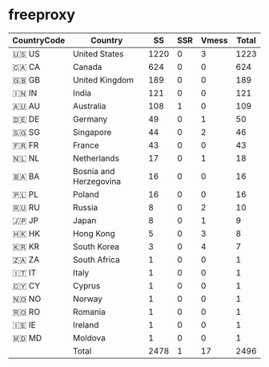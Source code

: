 # freeproxy

|CountryCode|Country|SS|SSR|Vmess|Total|
|  ----  | ----  |  ----  | ----  |  ----  | ----  |
|🇺🇸 US|United States|1220|0|3|1223|
|🇨🇦 CA|Canada|624|0|0|624|
|🇬🇧 GB|United Kingdom|189|0|0|189|
|🇮🇳 IN|India|121|0|0|121|
|🇦🇺 AU|Australia|108|1|0|109|
|🇩🇪 DE|Germany|49|0|1|50|
|🇸🇬 SG|Singapore|44|0|2|46|
|🇫🇷 FR|France|43|0|0|43|
|🇳🇱 NL|Netherlands|17|0|1|18|
|🇧🇦 BA|Bosnia and Herzegovina|16|0|0|16|
|🇵🇱 PL|Poland|16|0|0|16|
|🇷🇺 RU|Russia|8|0|2|10|
|🇯🇵 JP|Japan|8|0|1|9|
|🇭🇰 HK|Hong Kong|5|0|3|8|
|🇰🇷 KR|South Korea|3|0|4|7|
|🇿🇦 ZA|South Africa|1|0|0|1|
|🇮🇹 IT|Italy|1|0|0|1|
|🇨🇾 CY|Cyprus|1|0|0|1|
|🇳🇴 NO|Norway|1|0|0|1|
|🇷🇴 RO|Romania|1|0|0|1|
|🇮🇪 IE|Ireland|1|0|0|1|
|🇲🇩 MD|Moldova|1|0|0|1|
||Total|2478|1|17|2496|
